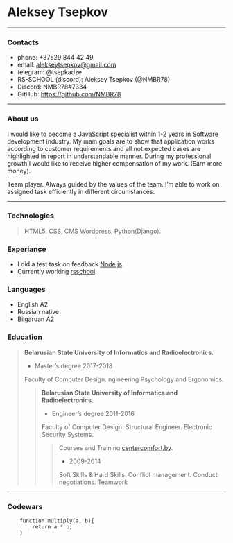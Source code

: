 # Aleksey Tsepkov
---
### Contacts
* phone: +37529 844 42 49
* email: alekseytsepkov@gmail.com
* telegram: @tsepkadze
* RS-SCHOOL (discord): Aleksey Tsepkov (@NMBR78)
* Discord: NMBR78#7334
* GitHub: https://github.com/NMBR78
---
### About us
I would like to become a JavaScript specialist within 1-2 years in Software development industry.
My main goals are to show that application works according to customer requirements and all not 
expected cases are highlighted in report in understandable manner. 
During my professional growth I would like to receive higher compensation of my work. (Earn more 
money).

Team player. Always guided by the values of the team. I’m able to work on assigned task efficiently in different circumstances.

---
### Technologies
> HTML5, CSS, CMS Wordpress, Python(Django).

### Experiance
* I did a test task on feedback [Node.js](https://github.com/NMBR78/feedback).
* Currently working [rsschool](https://github.com/NMBR78/rsschool-cv-1).

### Languages
* English A2
* Russian native
* Bilgaruan A2

### Education
> **Belarusian State University of Informatics and Radioelectronics.**
>
> - Master’s degree 2017-2018
>
> Faculty of Computer Design. ngineering Psychology and Ergonomics.
>> **Belarusian State University of Informatics and Radioelectronics.**
>>
>> - Engineer’s degree 2011-2016
>>
>>Faculty of Computer Design. Structural Engineer. Electronic Security Systems.
>>>Courses and Training [centercomfort.by](http://centercomfort.by).
>>>
>>> - 2009-2014
>>>
>>>Soft Skills & Hard Skills: Conflict management. Conduct negotiations. Teamwork

---
### Codewars

```
    function multiply(a, b){
        return a * b;
    }
```